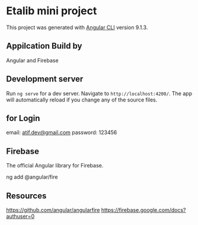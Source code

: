 # Etalib mini project

This project was generated with [Angular CLI](https://github.com/angular/angular-cli) version 9.1.3.

## Appilcation Build by 

Angular and Firebase

## Development server

Run `ng serve` for a dev server. Navigate to `http://localhost:4200/`. The app will automatically reload if you change any of the source files.

## for Login

email: atif.dev@gmail.com
password: 123456


## Firebase

The official Angular library for Firebase.

ng add @angular/fire

## Resources

https://github.com/angular/angularfire
https://firebase.google.com/docs?authuser=0

